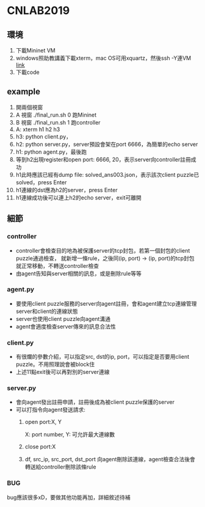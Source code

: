 # CNLAB2019

## 環境

1. 下載Mininet VM
2. windows照助教講義下載xterm，mac OS可用xquartz，然後ssh -Y連VM
   [link](https://www.xquartz.org)
3. 下載code

## example

1. 開兩個視窗
2. A 視窗 ./final_run.sh 0 跑Mininet
3. B 視窗 ./final_run.sh 1 跑controller
4. A: xterm h1 h2 h3
5. h3: python client.py，
6. h2: python server.py，server預設會架在port 6666，為簡單的echo server
7. h1: python agent.py，最後跑
8. 等到h2出現register和open port: 6666, 20，表示server向controller註冊成功
9. h1此時應該已經有dump file: solved_ans003.json，表示該次client puzzle已solved，press Enter
10. h1連線的dst應為h2的server，press Enter
11. h1連線成功後可以連上h2的echo server，exit可離開

## 細節

### controller

* controller會檢查目的地為被保護server的tcp封包，若第一個封包的client puzzle通過檢查，
  就新增一條rule，之後同(ip, port) -> (ip, port)的tcp封包就正常移動，不轉送controller檢查
* 由agent告知與server相關的訊息，或是刪除rule等等

### agent.py

* 要使用client puzzle服務的server向agent註冊，會和agent建立tcp連線管理server和client的連線狀態
* server也使用client puzzle向agent溝通
* agent會適度檢查server傳來的訊息合法性

### client.py

* 有很爛的參數介紹，可以指定src, dst的ip, port，可以指定是否要用client puzzle。不用照理說會被block住
* 上述11點exit後可以再對別的server連線

### server.py

* 會向agent發出註冊申請，註冊後成為被client puzzle保護的server
* 可以打指令向agent發送請求:
	1.	open port:X, Y
	
		X: port number, Y: 可允許最大連線數
	2.	close port:X
	3.	df, src_ip, src_port, dst_port
		向agent刪除該連線，agent檢查合法後會轉送給controller刪除該條rule

### BUG

bug應該很多xD，要做其他功能再加，詳細敘述待補
